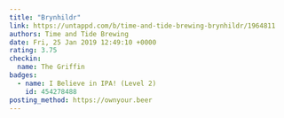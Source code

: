 ```yaml
---
title: "Brynhildr"
link: https://untappd.com/b/time-and-tide-brewing-brynhildr/1964811
authors: Time and Tide Brewing
date: Fri, 25 Jan 2019 12:49:10 +0000
rating: 3.75
checkin:
  name: The Griffin
badges:
  - name: I Believe in IPA! (Level 2)
    id: 454278488
posting_method: https://ownyour.beer
---
```

